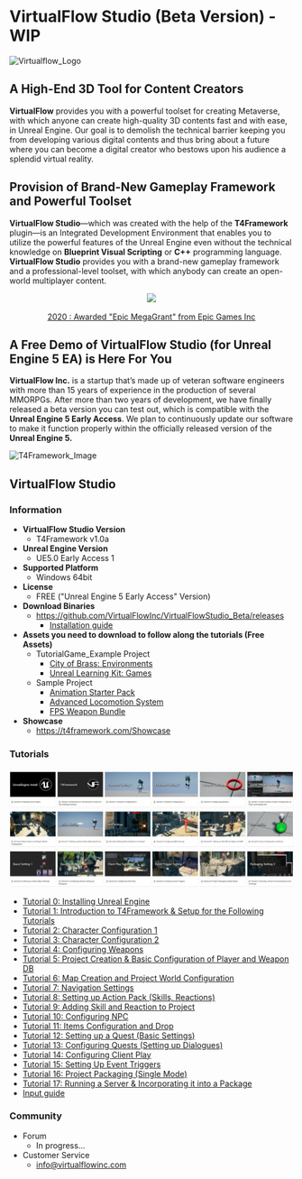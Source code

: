 # VirtualFlow Studio (Beta Version) - WIP

![Virtualflow_Logo](./Virtualflow_Logo.png)

## A High-End 3D Tool for Content Creators

**VirtualFlow** provides you with a powerful toolset for creating Metaverse, with which anyone can create high-quality 3D contents fast and with ease, in Unreal Engine. Our goal is to demolish the technical barrier keeping you from developing various digital contents and thus bring about a future where you can become a digital creator who bestows upon his audience a splendid virtual reality.

## Provision of Brand-New Gameplay Framework and Powerful Toolset

**VirtualFlow Studio**—which was created with the help of the **T4Framework** plugin—is an Integrated Development Environment that enables you to utilize the powerful features of the Unreal Engine even without the technical knowledge on **Blueprint Visual Scripting** or **C++** programming language. **VirtualFlow Studio** provides you with a brand-new gameplay framework and a professional-level toolset, with which anybody can create an open-world multiplayer content. 

<p align="center"><img src="https://t4framework.com/img/Epic_MegaGrants_Recipient_logo.png"></p>  
<p align="center"><a href="https://www.unrealengine.com/en-US/megagrants" target="_blank">2020 : Awarded "Epic MegaGrant" from Epic Games Inc</a></p>  

## A Free Demo of VirtualFlow Studio (for Unreal Engine 5 EA) is Here For You

**VirtualFlow Inc.** is a startup that’s made up of veteran software engineers with more than 15 years of experience in the production of several MMORPGs. After more than two years of development, we have finally released a beta version you can test out, which is compatible with the **Unreal Engine 5 Early Access**. We plan to continuously update our software to make it function properly within the officially released version of the **Unreal Engine 5.**

![T4Framework_Image](./T4Framework_Image.png)

## VirtualFlow Studio

### Information
- **VirtualFlow Studio Version**
  - T4Framework v1.0a
- **Unreal Engine Version**
  - UE5.0 Early Access 1
- **Supported Platform**
  - Windows 64bit
- **License**
  - FREE ("Unreal Engine 5 Early Access" Version)
- **Download Binaries**
  - https://github.com/VirtualFlowInc/VirtualFlowStudio_Beta/releases
    - [Installation guide](https://wiggly-burst-46b.notion.site/Tutorial-1-Introduction-to-T4Framework-Setup-for-the-Following-Tutorials-77f7bfcbc68e4fe19c13ee416ee7972d)
- **Assets you need to download to follow along the tutorials (Free Assets)**
  - TutorialGame_Example Project
    - <a href="https://www.unrealengine.com/marketplace/en-US/product/c93f1fa73dad4adf9a3d09883d8c8dec" target="_blank">City of Brass: Environments</a>
    - <a href="https://www.unrealengine.com/marketplace/en-US/product/unreal-learning-kit-games" target="_blank">Unreal Learning Kit: Games</a>
  - Sample Project
    - <a href="https://www.unrealengine.com/marketplace/en-US/product/animation-starter-pack" target="_blank">Animation Starter Pack</a>
    - <a href="https://www.unrealengine.com/marketplace/en-US/product/advanced-locomotion-system-v1" target="_blank">Advanced Locomotion System</a>
    - <a href="https://www.unrealengine.com/marketplace/en-US/product/fps-weapon-bundle" target="_blank">FPS Weapon Bundle</a>
- **Showcase**
  - <a href="https://t4framework.com/Showcase/" target="_blank">https://t4framework.com/Showcase</a>

### Tutorials

![Tutorials_Image](./Tutorials_Image.png)
- <a href="https://wiggly-burst-46b.notion.site/Tutorial-0-Installing-Unreal-Engine-7ef95f459fbe406988ead87703381baa" target="_blank">Tutorial 0: Installing Unreal Engine</a>
- <a href="https://wiggly-burst-46b.notion.site/Tutorial-1-Introduction-to-T4Framework-Setup-for-the-Following-Tutorials-77f7bfcbc68e4fe19c13ee416ee7972d" target="_blank">Tutorial 1: Introduction to T4Framework & Setup for the Following Tutorials</a>
- <a href="https://wiggly-burst-46b.notion.site/Tutorial-2-Character-Configuration-1-000936d0c6884416a53e605ec08eb468" target="_blank">Tutorial 2: Character Configuration 1</a>
- <a href="https://wiggly-burst-46b.notion.site/Tutorial-3-Character-Configuration-2-2fa384b94b9c49a890c73f1ade686164" target="_blank">Tutorial 3: Character Configuration 2</a>
- <a href="https://wiggly-burst-46b.notion.site/Tutorial-4-Configuring-Weapons-cbf4710673a6435fbd0db6839768218c" target="_blank">Tutorial 4: Configuring Weapons</a>
- <a href="https://wiggly-burst-46b.notion.site/Tutorial-5-Project-Creation-Basic-Configuration-of-Player-and-Weapon-DB-df6d4eb8954740c981c086974241f681" target="_blank">Tutorial 5: Project Creation & Basic Configuration of Player and Weapon DB</a>
- <a href="https://wiggly-burst-46b.notion.site/Tutorial-6-Map-Creation-and-Project-World-Configuration-13110474096c4e138019bb0f5dae87b5" target="_blank">Tutorial 6: Map Creation and Project World Configuration</a>
- <a href="https://wiggly-burst-46b.notion.site/Tutorial-7-Navigation-Settings-59bc7d53abde4f1fa55d306583523719" target="_blank">Tutorial 7: Navigation Settings</a>
- <a href="https://wiggly-burst-46b.notion.site/Tutorial-8-Setting-up-Action-Pack-Skills-Reactions-b29fa1561de54985bc5ad3f085887a40" target="_blank">Tutorial 8: Setting up Action Pack (Skills, Reactions)</a>
- <a href="https://wiggly-burst-46b.notion.site/Tutorial-9-Adding-Skill-and-Reaction-to-Project-cd52565b7cda471ca395ab5b0a69510c" target="_blank">Tutorial 9: Adding Skill and Reaction to Project</a>
- <a href="https://wiggly-burst-46b.notion.site/Tutorial-10-Configuring-NPC-6b45f83707c34407942a2be5eb9f4ec7" target="_blank">Tutorial 10: Configuring NPC</a>
- <a href="https://wiggly-burst-46b.notion.site/Tutorial-11-Items-Configuration-and-Drop-179ae336869f45858b36992186c44730" target="_blank">Tutorial 11: Items Configuration and Drop</a>
- <a href="https://wiggly-burst-46b.notion.site/Tutorial-12-Setting-up-a-Quest-Basic-Settings-d0b3ed2f4250401dab9602d3f334aa44" target="_blank">Tutorial 12: Setting up a Quest (Basic Settings)</a>
- <a href="https://wiggly-burst-46b.notion.site/Tutorial-13-Configuring-Quests-Setting-up-Dialogues-60524d863faa4ec3adc739c87c705668" target="_blank">Tutorial 13: Configuring Quests (Setting up Dialogues)</a>
- <a href="https://wiggly-burst-46b.notion.site/Tutorial-14-Configuring-Client-Play-4c5c1e13c58e4a7ca0d38d70c490695b" target="_blank">Tutorial 14: Configuring Client Play</a>
- <a href="https://wiggly-burst-46b.notion.site/Tutorial-15-Setting-Up-Event-Triggers-cad258f289e546668339dc8d55bafd48" target="_blank">Tutorial 15: Setting Up Event Triggers</a>
- <a href="https://wiggly-burst-46b.notion.site/Tutorial-16-Project-Packaging-Single-Mode-cdbfaecc0b514ae8bc36a2db22ee5b84" target="_blank">Tutorial 16: Project Packaging (Single Mode)</a>
- <a href="https://wiggly-burst-46b.notion.site/Tutorial-17-Running-a-Server-Incorporating-it-into-a-Package-e7d09be3f2904fa890c149b7285b8382" target="_blank">Tutorial 17: Running a Server & Incorporating it into a Package</a>
- <a href="https://wiggly-burst-46b.notion.site/T4Framework-INPUT-f307ee1c323a4db98894662c0f6ead2b" target="_blank">Input guide</a>

### Community
- Forum 
  - In progress...
- Customer Service
  - info@virtualflowinc.com
